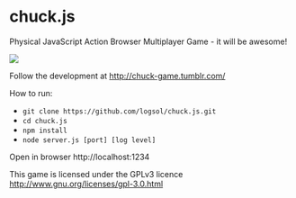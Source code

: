 chuck.js
========

Physical JavaScript Action Browser Multiplayer Game - it will be awesome!
  
<a href="http://chuck-game.tumblr.com/about" title="Play the chuck trailer" target="_blank">
  <img src="https://cloud.githubusercontent.com/assets/692826/8396811/3369df82-1db6-11e5-939f-5ceeba64d802.png">
</a>

Follow the development at http://chuck-game.tumblr.com/

How to run:

* ```git clone https://github.com/logsol/chuck.js.git```
* ```cd chuck.js```
* ```npm install```
* ```node server.js [port] [log level]```

Open in browser http://localhost:1234

This game is licensed under the GPLv3 licence http://www.gnu.org/licenses/gpl-3.0.html
